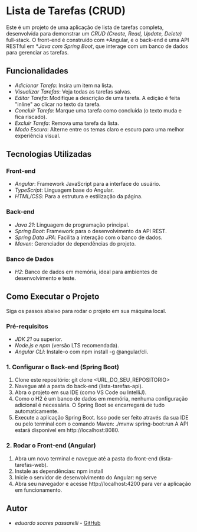 # Lista de Tarefas (CRUD)

Este é um projeto de uma aplicação de lista de tarefas completa, desenvolvida para demonstrar um *CRUD (Create, Read, Update, Delete)* full-stack. O front-end é construído com *Angular, e o back-end é uma API RESTful em **Java com Spring Boot*, que interage com um banco de dados para gerenciar as tarefas.

## Funcionalidades

-   *Adicionar Tarefa*: Insira um item na lista.
-   *Visualizar Tarefas*: Veja todas as tarefas salvas.
-   *Editar Tarefa*: Modifique a descrição de uma tarefa. A edição é feita "inline" ao clicar no texto da tarefa.
-   *Concluir Tarefa*: Marque uma tarefa como concluída (o texto muda e fica riscado).
-   *Excluir Tarefa*: Remova uma tarefa da lista.
-   *Modo Escuro*: Alterne entre os temas claro e escuro para uma melhor experiência visual.

## Tecnologias Utilizadas

### Front-end
-   *Angular*: Framework JavaScript para a interface do usuário.
-   *TypeScript*: Linguagem base do Angular.
-   *HTML/CSS*: Para a estrutura e estilização da página.

### Back-end
-   *Java 21*: Linguagem de programação principal.
-   *Spring Boot*: Framework para o desenvolvimento da API REST.
-   *Spring Data JPA*: Facilita a interação com o banco de dados.
-   *Maven*: Gerenciador de dependências do projeto.

### Banco de Dados
-   *H2*:  Banco de dados em memória, ideal para ambientes de desenvolvimento e teste.

## Como Executar o Projeto

Siga os passos abaixo para rodar o projeto em sua máquina local.

### Pré-requisitos
-   *JDK 21* ou superior.
-   *Node.js e npm* (versão LTS recomendada).
-   *Angular CLI*: Instale-o com npm install -g @angular/cli.

### 1. Configurar o Back-end (Spring Boot)

1.  Clone este repositório:
    git clone <URL_DO_SEU_REPOSITORIO>
2.  Navegue até a pasta do back-end (lista-tarefas-api).
3.  Abra o projeto em sua IDE (como VS Code ou IntelliJ).
4.  Como o H2 é um banco de dados em memória, nenhuma configuração adicional é necessária. O Spring Boot se encarregará de tudo automaticamente.
5.  Execute a aplicação Spring Boot. Isso pode ser feito através da sua IDE ou pelo terminal com o comando Maven:
    ./mvnw spring-boot:run
    A API estará disponível em http://localhost:8080.

### 2. Rodar o Front-end (Angular)

1.  Abra um novo terminal e navegue até a pasta do front-end (lista-tarefas-web).
2.  Instale as dependências:
    npm install
3.  Inicie o servidor de desenvolvimento do Angular:
    ng serve
4.  Abra seu navegador e acesse http://localhost:4200 para ver a aplicação em funcionamento.

## Autor

-   *eduardo soares passarelli* - [GitHub]((https://github.com/EduardoPassarelli697))
